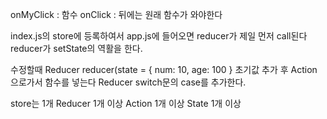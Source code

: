 onMyClick : 함수
onClick : 뒤에는 원래 함수가 와야한다

index.js의 store에 등록하여서 app.js에 들어오면
reducer가 제일 먼저 call된다
reducer가 setState의 역활을 한다.

수정할때
Reducer reducer(state = { num: 10, age: 100 } 초기값 추가 후
Action 으로가서 함수를 넣는다
Reducer switch문의 case를 추가한다.

store는 1개
Reducer 1개 이상
Action 1개 이상
State 1개 이상